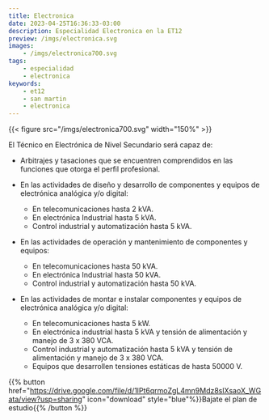 ```yaml
---
title: Electronica
date: 2023-04-25T16:36:33-03:00
description: Especialidad Electronica en la ET12
preview: /imgs/electronica.svg
images:
    - /imgs/electronica700.svg
tags:
    - especialidad
    - electronica
keywords:
    - et12
    - san martin
    - electronica
---
```

{{< figure src="/imgs/electronica700.svg" width="150%" >}}

El Técnico en Electrónica de Nivel Secundario será capaz de:

- Arbitrajes y tasaciones que se encuentren comprendidos en las funciones que otorga el perfil profesional.
- En las actividades de diseño y desarrollo de componentes y equipos de electrónica analógica y/o digital:

    - En telecomunicaciones hasta 2 kVA.
    - En electrónica Industrial hasta 5 kVA.
    - Control industrial y automatización hasta 5 kVA.

- En las actividades de operación y mantenimiento de componentes y equipos:

    - En telecomunicaciones hasta 50 kVA.
    - En electrónica Industrial hasta 50 kVA.
    - Control industrial y automatización hasta 50 kVA.

- En las actividades de montar e instalar componentes y equipos de electrónica analógica y/o digital:

    - En telecomunicaciones hasta 5 kW.
    - En electrónica industrial hasta 5 kVA y tensión de alimentación y manejo de 3 x 380 VCA.
    - Control industrial y automatización hasta 5 kVA y tensión de alimentación y manejo de 3 x 380 VCA.
    - Equipos que desarrollen tensiones estáticas de hasta 50000 V.


{{% button href="https://drive.google.com/file/d/1lPt6qrmoZgL4mn9Mdz8slXsaoX_WGata/view?usp=sharing" icon="download" style="blue"%}}Bajate el plan de estudio{{% /button %}}

